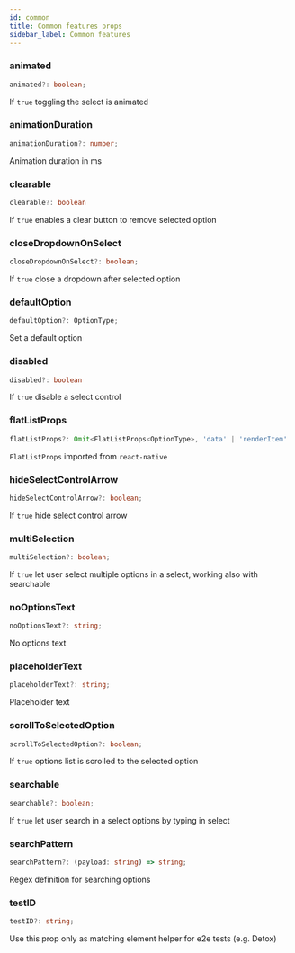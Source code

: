 ```yaml
---
id: common
title: Common features props
sidebar_label: Common features
---
```


### animated
```typescript jsx
animated?: boolean;
```
If `true` toggling the select is animated

### animationDuration
```typescript jsx
animationDuration?: number;
```
Animation duration in ms

### clearable
```typescript jsx
clearable?: boolean
```
If `true` enables a clear button to remove selected option

### closeDropdownOnSelect
```typescript jsx
closeDropdownOnSelect?: boolean;
```
If `true` close a dropdown after selected option

### defaultOption
```typescript jsx
defaultOption?: OptionType;
```
Set a default option

### disabled
```typescript jsx
disabled?: boolean
```
If `true` disable a select control

### flatListProps
```typescript jsx
flatListProps?: Omit<FlatListProps<OptionType>, 'data' | 'renderItem' | 'ListEmptyComponent'>;
```
`FlatListProps` imported from `react-native`

### hideSelectControlArrow
```typescript jsx
hideSelectControlArrow?: boolean;
```
If `true` hide select control arrow

### multiSelection
```typescript jsx
multiSelection?: boolean;
```
If `true` let user select multiple options in a select, working also with searchable

### noOptionsText
```typescript jsx
noOptionsText?: string;
```
No options text

### placeholderText
```typescript jsx
placeholderText?: string;
```
Placeholder text

### scrollToSelectedOption
```typescript jsx
scrollToSelectedOption?: boolean;
```
If `true` options list is scrolled to the selected option

### searchable
```typescript jsx
searchable?: boolean;
```
If `true` let user search in a select options by typing in select

### searchPattern
```typescript jsx
searchPattern?: (payload: string) => string;
```
Regex definition for searching options

### testID
```typescript jsx
testID?: string;
```
Use this prop only as matching element helper for e2e tests (e.g. Detox)